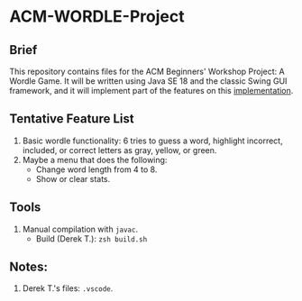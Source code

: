 # ACM-WORDLE-Project

## Brief
This repository contains files for the ACM Beginners' Workshop Project: A Wordle Game. It will be written using Java SE 18 and the classic Swing GUI framework, and it will implement part of the features on this [implementation](https://wordlegame.org/).

## Tentative Feature List
 1. Basic wordle functionality: 6 tries to guess a word, highlight incorrect, included, or correct letters as gray, yellow, or green.
 2. Maybe a menu that does the following:
    - Change word length from 4 to 8.
    - Show or clear stats.

## Tools
 1. Manual compilation with `javac`.
    - Build (Derek T.): `zsh build.sh`

## Notes:
 1. Derek T.'s files: `.vscode`.
